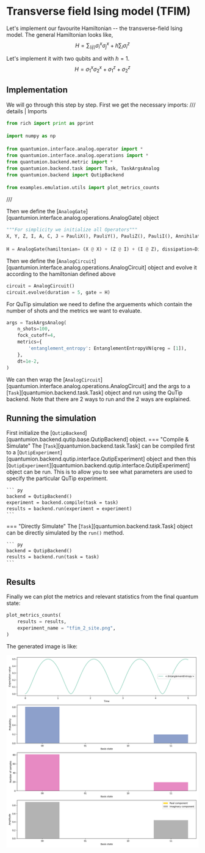 # Transverse field Ising model (TFIM)

Let's implement our favourite Hamiltonian -- the transverse-field Ising model.
The general Hamiltonian looks like,
$$
H = \sum_{\langle ij \rangle} \sigma^x_i \sigma^x_j + h \sum_i \sigma^z_i
$$

Let's implement it with two qubits and with $h=1$.
$$
H = \sigma^x_1 \sigma^x_2 + \sigma^z_1 + \sigma^z_2
$$

## Implementation
We will go through this step by step. First we get the necessary imports:
/// details | Imports
``` py
from rich import print as pprint

import numpy as np

from quantumion.interface.analog.operator import *
from quantumion.interface.analog.operations import *
from quantumion.backend.metric import *
from quantumion.backend.task import Task, TaskArgsAnalog
from quantumion.backend import QutipBackend

from examples.emulation.utils import plot_metrics_counts
```
///

Then we define the [`AnalogGate`][quantumion.interface.analog.operations.AnalogGate] object

``` py
"""For simplicity we initialize all Operators"""
X, Y, Z, I, A, C, J = PauliX(), PauliY(), PauliZ(), PauliI(), Annihilation(), Creation(), Identity()
    
H = AnalogGate(hamiltonian= (X @ X) + (Z @ I) + (I @ Z), dissipation=Dissipation())
```

Then we define the [`AnalogCircuit`][quantumion.interface.analog.operations.AnalogCircuit] object and evolve it according to the hamiltonian defined above

``` py
circuit = AnalogCircuit()
circuit.evolve(duration = 5, gate = H)
```

For QuTip simulation we need to define the arguements which contain the number of shots and the metrics we want to evaluate.
``` py
args = TaskArgsAnalog(
    n_shots=100,
    fock_cutoff=4,
    metrics={
        'entanglement_entropy': EntanglementEntropyVN(qreg = [1]),
    },
    dt=1e-2,
)
```

We can then wrap the [`AnalogCircuit`][quantumion.interface.analog.operations.AnalogCircuit] and the args to a [`Task`][quantumion.backend.task.Task] object and run using the QuTip backend. Note that there are 2 ways to run and the 2 ways are explained.

## Running the simulation
First initialize the [`QutipBackend`][quantumion.backend.qutip.base.QutipBackend] object.
=== "Compile & Simulate"
    The [`Task`][quantumion.backend.task.Task] can be compiled first to a [`QutipExperiment`][quantumion.backend.qutip.interface.QutipExperiment] object and then this [`QutipExperiment`][quantumion.backend.qutip.interface.QutipExperiment] object can be run. This is to allow you to see what parameters are used to specify the particular QuTip experiment.

    ``` py
    backend = QutipBackend()
    experiment = backend.compile(task = task)
    results = backend.run(experiment = experiment)
    ```

=== "Directly Simulate"
    The [`Task`][quantumion.backend.task.Task] object can be directly simulated by the `run()` method. 

    ``` py
    backend = QutipBackend()
    results = backend.run(task = task)
    ```

## Results

Finally we can plot the metrics and relevant statistics from the final quantum state:


``` py
plot_metrics_counts(
    results = results,
    experiment_name = "tfim_2_site.png",
)
```

The generated image is like:

<!-- ![Two Site TFIM](img/plots/tfim_2_site.png)  -->


![Entropy of entanglement](../img/plots/tfim_2_site.png) 
